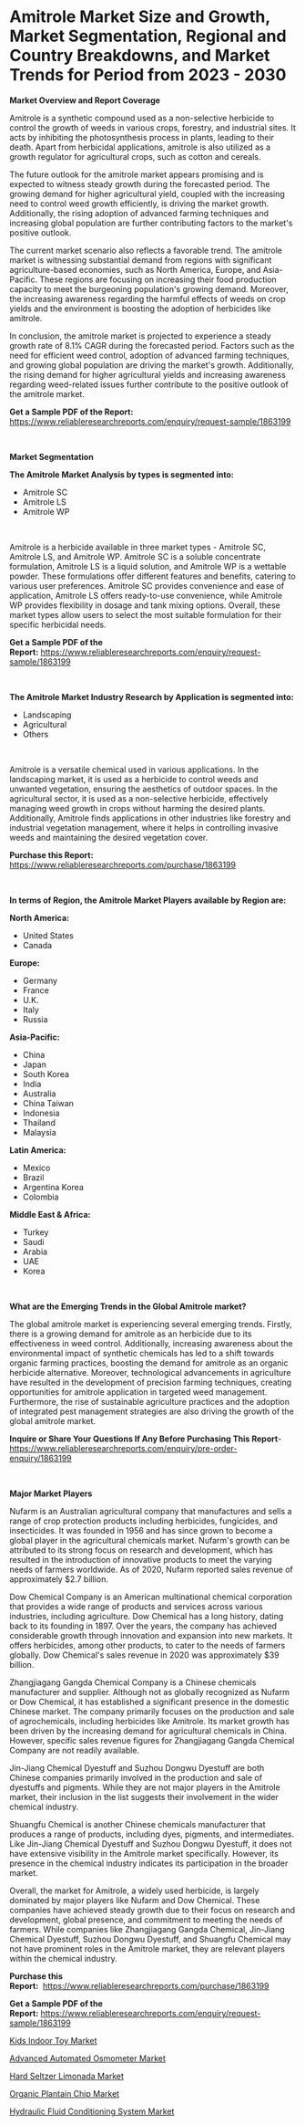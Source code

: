 <p><h1>Amitrole Market Size and Growth, Market Segmentation, Regional and Country Breakdowns, and Market Trends for Period from 2023 -  2030</h1></p><p><strong>Market Overview and Report Coverage</strong></p>
<p><p>Amitrole is a synthetic compound used as a non-selective herbicide to control the growth of weeds in various crops, forestry, and industrial sites. It acts by inhibiting the photosynthesis process in plants, leading to their death. Apart from herbicidal applications, amitrole is also utilized as a growth regulator for agricultural crops, such as cotton and cereals.</p><p>The future outlook for the amitrole market appears promising and is expected to witness steady growth during the forecasted period. The growing demand for higher agricultural yield, coupled with the increasing need to control weed growth efficiently, is driving the market growth. Additionally, the rising adoption of advanced farming techniques and increasing global population are further contributing factors to the market's positive outlook.</p><p>The current market scenario also reflects a favorable trend. The amitrole market is witnessing substantial demand from regions with significant agriculture-based economies, such as North America, Europe, and Asia-Pacific. These regions are focusing on increasing their food production capacity to meet the burgeoning population's growing demand. Moreover, the increasing awareness regarding the harmful effects of weeds on crop yields and the environment is boosting the adoption of herbicides like amitrole.</p><p>In conclusion, the amitrole market is projected to experience a steady growth rate of 8.1% CAGR during the forecasted period. Factors such as the need for efficient weed control, adoption of advanced farming techniques, and growing global population are driving the market's growth. Additionally, the rising demand for higher agricultural yields and increasing awareness regarding weed-related issues further contribute to the positive outlook of the amitrole market.</p></p>
<p><strong>Get a Sample PDF of the Report:</strong> <a href="https://www.reliableresearchreports.com/enquiry/request-sample/1863199">https://www.reliableresearchreports.com/enquiry/request-sample/1863199</a></p>
<p>&nbsp;</p>
<p><strong>Market Segmentation</strong></p>
<p><strong>The Amitrole Market Analysis by types is segmented into:</strong></p>
<p><ul><li>Amitrole SC</li><li>Amitrole LS</li><li>Amitrole WP</li></ul></p>
<p>&nbsp;</p>
<p><p>Amitrole is a herbicide available in three market types - Amitrole SC, Amitrole LS, and Amitrole WP. Amitrole SC is a soluble concentrate formulation, Amitrole LS is a liquid solution, and Amitrole WP is a wettable powder. These formulations offer different features and benefits, catering to various user preferences. Amitrole SC provides convenience and ease of application, Amitrole LS offers ready-to-use convenience, while Amitrole WP provides flexibility in dosage and tank mixing options. Overall, these market types allow users to select the most suitable formulation for their specific herbicidal needs.</p></p>
<p><strong>Get a Sample PDF of the Report:</strong>&nbsp;<a href="https://www.reliableresearchreports.com/enquiry/request-sample/1863199">https://www.reliableresearchreports.com/enquiry/request-sample/1863199</a></p>
<p>&nbsp;</p>
<p><strong>The Amitrole Market Industry Research by Application is segmented into:</strong></p>
<p><ul><li>Landscaping</li><li>Agricultural</li><li>Others</li></ul></p>
<p>&nbsp;</p>
<p><p>Amitrole is a versatile chemical used in various applications. In the landscaping market, it is used as a herbicide to control weeds and unwanted vegetation, ensuring the aesthetics of outdoor spaces. In the agricultural sector, it is used as a non-selective herbicide, effectively managing weed growth in crops without harming the desired plants. Additionally, Amitrole finds applications in other industries like forestry and industrial vegetation management, where it helps in controlling invasive weeds and maintaining the desired vegetation cover.</p></p>
<p><strong>Purchase this Report:</strong>&nbsp; <a href="https://www.reliableresearchreports.com/purchase/1863199">https://www.reliableresearchreports.com/purchase/1863199</a></p>
<p>&nbsp;</p>
<p><strong>In terms of Region, the Amitrole Market Players available by Region are:</strong></p>
<p>
    <p> <strong> North America: </strong>
        <ul>
            <li>United States</li>
            <li>Canada</li>
        </ul>
        </p> 
    <p> <strong> Europe: </strong>
        <ul>
            <li>Germany</li>
            <li>France</li>
            <li>U.K.</li>
            <li>Italy</li>
            <li>Russia</li>
        </ul>
        </p> 
    <p> <strong> Asia-Pacific: </strong>
        <ul>
            <li>China</li>
            <li>Japan</li>
            <li>South Korea</li>
            <li>India</li>
            <li>Australia</li>
            <li>China Taiwan</li>
            <li>Indonesia</li>
            <li>Thailand</li>
            <li>Malaysia</li>
        </ul>
        </p> 
    <p> <strong> Latin America: </strong>
        <ul>
            <li>Mexico</li>
            <li>Brazil</li>
            <li>Argentina Korea</li>
            <li>Colombia</li>
        </ul>
        </p> 
    <p> <strong> Middle East & Africa: </strong>
        <ul>
            <li>Turkey</li>
            <li>Saudi</li>
            <li>Arabia</li>
            <li>UAE</li>
            <li>Korea</li>
        </ul>
    </p>
    </p>
<p>&nbsp;</p>
<p><strong>What are the Emerging Trends in the Global Amitrole market?</strong></p>
<p><p>The global amitrole market is experiencing several emerging trends. Firstly, there is a growing demand for amitrole as an herbicide due to its effectiveness in weed control. Additionally, increasing awareness about the environmental impact of synthetic chemicals has led to a shift towards organic farming practices, boosting the demand for amitrole as an organic herbicide alternative. Moreover, technological advancements in agriculture have resulted in the development of precision farming techniques, creating opportunities for amitrole application in targeted weed management. Furthermore, the rise of sustainable agriculture practices and the adoption of integrated pest management strategies are also driving the growth of the global amitrole market.</p></p>
<p><strong>Inquire or Share Your Questions If Any Before Purchasing This Report</strong>- <a href="https://www.reliableresearchreports.com/enquiry/pre-order-enquiry/1863199">https://www.reliableresearchreports.com/enquiry/pre-order-enquiry/1863199</a></p>
<p>&nbsp;</p>
<p><strong>Major Market Players</strong></p>
<p><p>Nufarm is an Australian agricultural company that manufactures and sells a range of crop protection products including herbicides, fungicides, and insecticides. It was founded in 1956 and has since grown to become a global player in the agricultural chemicals market. Nufarm's growth can be attributed to its strong focus on research and development, which has resulted in the introduction of innovative products to meet the varying needs of farmers worldwide. As of 2020, Nufarm reported sales revenue of approximately $2.7 billion.</p><p>Dow Chemical Company is an American multinational chemical corporation that provides a wide range of products and services across various industries, including agriculture. Dow Chemical has a long history, dating back to its founding in 1897. Over the years, the company has achieved considerable growth through innovation and expansion into new markets. It offers herbicides, among other products, to cater to the needs of farmers globally. Dow Chemical's sales revenue in 2020 was approximately $39 billion.</p><p>Zhangjiagang Gangda Chemical Company is a Chinese chemicals manufacturer and supplier. Although not as globally recognized as Nufarm or Dow Chemical, it has established a significant presence in the domestic Chinese market. The company primarily focuses on the production and sale of agrochemicals, including herbicides like Amitrole. Its market growth has been driven by the increasing demand for agricultural chemicals in China. However, specific sales revenue figures for Zhangjiagang Gangda Chemical Company are not readily available.</p><p>Jin-Jiang Chemical Dyestuff and Suzhou Dongwu Dyestuff are both Chinese companies primarily involved in the production and sale of dyestuffs and pigments. While they are not major players in the Amitrole market, their inclusion in the list suggests their involvement in the wider chemical industry.</p><p>Shuangfu Chemical is another Chinese chemicals manufacturer that produces a range of products, including dyes, pigments, and intermediates. Like Jin-Jiang Chemical Dyestuff and Suzhou Dongwu Dyestuff, it does not have extensive visibility in the Amitrole market specifically. However, its presence in the chemical industry indicates its participation in the broader market.</p><p>Overall, the market for Amitrole, a widely used herbicide, is largely dominated by major players like Nufarm and Dow Chemical. These companies have achieved steady growth due to their focus on research and development, global presence, and commitment to meeting the needs of farmers. While companies like Zhangjiagang Gangda Chemical, Jin-Jiang Chemical Dyestuff, Suzhou Dongwu Dyestuff, and Shuangfu Chemical may not have prominent roles in the Amitrole market, they are relevant players within the chemical industry.</p></p>
<p><strong>Purchase this Report:</strong>&nbsp;&nbsp;<a href="https://www.reliableresearchreports.com/purchase/1863199">https://www.reliableresearchreports.com/purchase/1863199</a></p>
<p></p>
<p><strong>Get a Sample PDF of the Report:</strong>&nbsp;<a href="https://www.reliableresearchreports.com/enquiry/request-sample/1863199">https://www.reliableresearchreports.com/enquiry/request-sample/1863199</a></p>
<p><p><a href="https://medium.com/@bethelokon998/kids-indoor-toy-market-analysis-its-cagr-market-segmentation-and-global-industry-overview-c26d486222fd">Kids Indoor Toy Market</a></p><p><a href="https://medium.com/@loyceharber/analyzing-advanced-automated-osmometer-market-global-industry-perspective-and-forecast-2023-to-447bf05a4576">Advanced Automated Osmometer Market</a></p><p><a href="https://medium.com/@anibalstamm1912/hard-seltzer-limonada-market-the-key-to-successful-business-strategy-forecast-till-2030-f8875252acfe">Hard Seltzer Limonada Market</a></p><p><a href="https://medium.com/@elianehilll2023/organic-plantain-chip-market-share-evolution-and-market-growth-trends-2023-2030-44ad28fe3ba1">Organic Plantain Chip Market</a></p><p><a href="https://medium.com/@royalmiller09/hydraulic-fluid-conditioning-system-market-size-and-market-trends-complete-industry-overview-2023-906e92518cf9">Hydraulic Fluid Conditioning System Market</a></p></p>